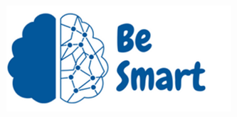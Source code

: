 <!--   Author: RIFARA
       DC invite: ...
       GitHub: ...
       Discord: ... -->
       
<img src="https://raw.githubusercontent.com/RizkyFaisalRafi/banner/main/Banner.png">
